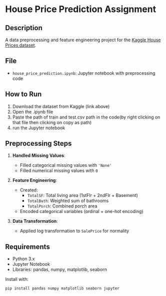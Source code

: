 # House Price Prediction Assignment

## Description
A data preprocessing and feature engineering project for the [Kaggle House Prices dataset](https://www.kaggle.com/competitions/house-prices-advanced-regression-techniques/data).

## File
- `house_price_prediction.ipynb`: Jupyter notebook with preprocessing code

## How to Run
1. Download the dataset from Kaggle (link above)
2. Open the .ipynb file 
3. Paste the path of train and test.csv path in the code(by right clicking on that file then clicking on copy as path)
4. run the Jupyter notebook

## Preprocessing Steps
1. **Handled Missing Values**:
   - Filled categorical missing values with `'None'`
   - Filled numerical missing values with `0`

2. **Feature Engineering**:
   - Created:
     - `TotalSF`: Total living area (1stFlr + 2ndFlr + Basement)
     - `TotalBath`: Weighted sum of bathrooms
     - `TotalPorch`: Combined porch area
   - Encoded categorical variables (ordinal + one-hot encoding)
     
3. **Data Transformation**:
   - Applied log transformation to `SalePrice` for normality

## Requirements
- Python 3.x
- Jupyter Notebook
- Libraries: pandas, numpy, matplotlib, seaborn

Install with:
```bash
pip install pandas numpy matplotlib seaborn jupyter

